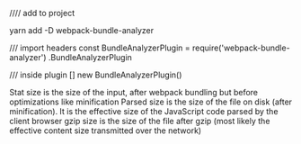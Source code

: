 //// add to project 

yarn add -D webpack-bundle-analyzer

/// import headers 
const BundleAnalyzerPlugin = require('webpack-bundle-analyzer')
  .BundleAnalyzerPlugin

/// inside plugin []
new BundleAnalyzerPlugin()

Stat size is the size of the input, after webpack bundling but before optimizations like minification
Parsed size is the size of the file on disk (after minification). It is the effective size of the JavaScript code parsed by the client browser
gzip size is the size of the file after gzip (most likely the effective content size transmitted over the network)